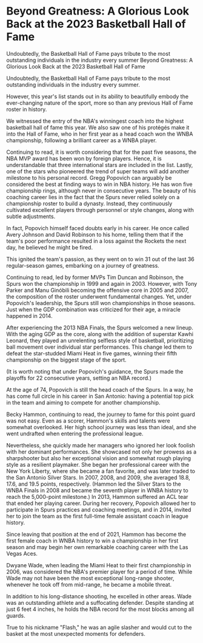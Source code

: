 #  Beyond Greatness: A Glorious Look Back at the 2023 Basketball Hall of Fame

Undoubtedly, the Basketball Hall of Fame pays tribute to the most outstanding individuals in the industry every summer 
  Beyond Greatness: A Glorious Look Back at the 2023 Basketball Hall of Fame

Undoubtedly, the Basketball Hall of Fame pays tribute to the most outstanding individuals in the industry every summer.

However, this year's list stands out in its ability to beautifully embody the ever-changing nature of the sport, more so than any previous Hall of Fame roster in history.

We witnessed the entry of the NBA's winningest coach into the highest basketball hall of fame this year. We also saw one of his protégés make it into the Hall of Fame, who in her first year as a head coach won the WNBA championship, following a brilliant career as a WNBA player.

Continuing to read, it is worth considering that for the past five seasons, the NBA MVP award has been won by foreign players. Hence, it is understandable that three international stars are included in the list. Lastly, one of the stars who pioneered the trend of super teams will add another milestone to his personal record. Gregg Popovich can arguably be considered the best at finding ways to win in NBA history. He has won five championship rings, although never in consecutive years. The beauty of his coaching career lies in the fact that the Spurs never relied solely on a championship roster to build a dynasty. Instead, they continuously cultivated excellent players through personnel or style changes, along with subtle adjustments.

In fact, Popovich himself faced doubts early in his career. He once called Avery Johnson and David Robinson to his home, telling them that if the team's poor performance resulted in a loss against the Rockets the next day, he believed he might be fired.

This ignited the team's passion, as they went on to win 31 out of the last 36 regular-season games, embarking on a journey of greatness.

Continuing to read, led by former MVPs Tim Duncan and Robinson, the Spurs won the championship in 1999 and again in 2003. However, with Tony Parker and Manu Ginóbili becoming the offensive core in 2005 and 2007, the composition of the roster underwent fundamental changes. Yet, under Popovich's leadership, the Spurs still won championships in those seasons. Just when the GDP combination was criticized for their age, a miracle happened in 2014.

After experiencing the 2013 NBA Finals, the Spurs welcomed a new lineup. With the aging GDP as the core, along with the addition of superstar Kawhi Leonard, they played an unrelenting selfless style of basketball, prioritizing ball movement over individual star performances. This change led them to defeat the star-studded Miami Heat in five games, winning their fifth championship on the biggest stage of the sport.

(It is worth noting that under Popovich's guidance, the Spurs made the playoffs for 22 consecutive years, setting an NBA record.)

At the age of 74, Popovich is still the head coach of the Spurs. In a way, he has come full circle in his career in San Antonio: having a potential top pick in the team and aiming to compete for another championship.

Becky Hammon, continuing to read, the journey to fame for this point guard was not easy. Even as a scorer, Hammon's skills and talents were somewhat overlooked. Her high school journey was less than ideal, and she went undrafted when entering the professional league.

Nevertheless, she quickly made her managers who ignored her look foolish with her dominant performances. She showcased not only her prowess as a sharpshooter but also her exceptional vision and somewhat rough playing style as a resilient playmaker. She began her professional career with the New York Liberty, where she became a fan favorite, and was later traded to the San Antonio Silver Stars. In 2007, 2008, and 2009, she averaged 18.8, 17.6, and 19.5 points, respectively. (Hammon led the Silver Stars to the WNBA Finals in 2008 and became the seventh player in WNBA history to reach the 5,000-point milestone.) In 2013, Hammon suffered an ACL tear that ended her playing career. During her recovery, Popovich allowed her to participate in Spurs practices and coaching meetings, and in 2014, invited her to join the team as the first full-time female assistant coach in league history.

Since leaving that position at the end of 2021, Hammon has become the first female coach in WNBA history to win a championship in her first season and may begin her own remarkable coaching career with the Las Vegas Aces.

Dwyane Wade, when leading the Miami Heat to their first championship in 2006, was considered the NBA's premier player for a period of time. While Wade may not have been the most exceptional long-range shooter, whenever he took off from mid-range, he became a mobile threat.

In addition to his long-distance shooting, he excelled in other areas. Wade was an outstanding athlete and a suffocating defender. Despite standing at just 6 feet 4 inches, he holds the NBA record for the most blocks among all guards.

True to his nickname "Flash," he was an agile slasher and would cut to the basket at the most unexpected moments for defenders.